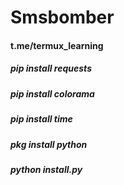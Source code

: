 # Smsbomber
<h4>t.me/termux_learning</h4>
<h5>pip install requests</h5>
<h5>pip install colorama</h5>
<h5>pip install time</h5>
<h5>pkg install python</h5>
<h5>python install.py</h5>
